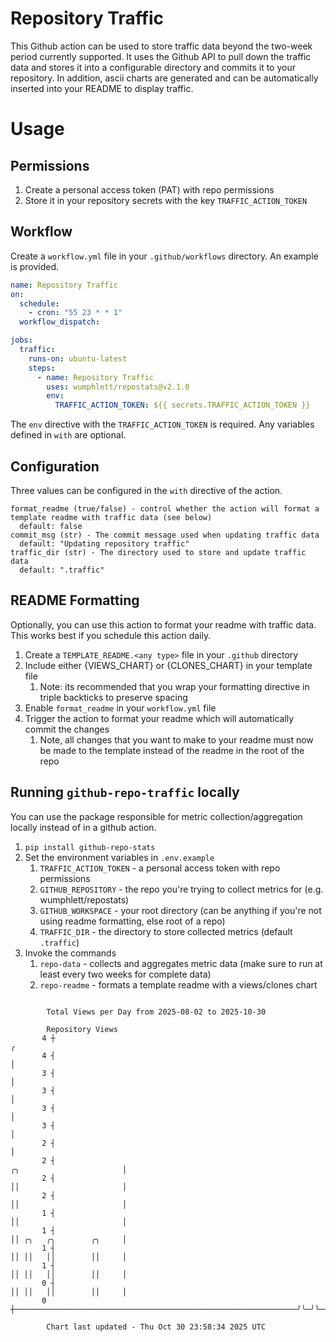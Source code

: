 # Repository Traffic

This Github action can be used to store traffic data beyond the two-week period currently supported.
It uses the Github API to pull down the traffic data and stores it into a configurable directory and commits it to your 
repository. In addition, ascii charts are generated and can be automatically inserted into your README to display traffic.

# Usage
## Permissions
1. Create a personal access token (PAT) with repo permissions
2. Store it in your repository secrets with the key `TRAFFIC_ACTION_TOKEN`

## Workflow
Create a `workflow.yml` file in your `.github/workflows` directory. An example is provided.

```yaml
name: Repository Traffic
on:
  schedule:
    - cron: "55 23 * * 1"
  workflow_dispatch:

jobs:
  traffic:
    runs-on: ubuntu-latest
    steps:
      - name: Repository Traffic
        uses: wumphlett/repostats@v2.1.0
        env:
          TRAFFIC_ACTION_TOKEN: ${{ secrets.TRAFFIC_ACTION_TOKEN }}
```
The `env` directive with the `TRAFFIC_ACTION_TOKEN` is required. Any variables defined in `with` are optional.

## Configuration
Three values can be configured in the `with` directive of the action.
```
format_readme (true/false) - control whether the action will format a template readme with traffic data (see below)
  default: false
commit_msg (str) - The commit message used when updating traffic data
  default: "Updating repository traffic"
traffic_dir (str) - The directory used to store and update traffic data
  default: ".traffic"
```

## README Formatting
Optionally, you can use this action to format your readme with traffic data. This works best if you schedule this action
daily.

1. Create a `TEMPLATE_README.<any type>` file in your `.github` directory
2. Include either {VIEWS_CHART} or {CLONES_CHART} in your template file
   1. Note: its recommended that you wrap your formatting directive in triple backticks to preserve spacing
3. Enable `format_readme` in your `workflow.yml` file
4. Trigger the action to format your readme which will automatically commit the changes
   1. Note, all changes that you want to make to your readme must now be made to the template instead of the readme in the root of the repo

## Running `github-repo-traffic` locally
You can use the package responsible for metric collection/aggregation locally instead of in a github action.

1. `pip install github-repo-stats`
2. Set the environment variables in `.env.example`
   1. `TRAFFIC_ACTION_TOKEN` - a personal access token with repo permissions
   2. `GITHUB_REPOSITORY` - the repo you're trying to collect metrics for (e.g. wumphlett/repostats)
   3. `GITHUB_WORKSPACE` - your root directory (can be anything if you're not using readme formatting, else root of a repo)
   4. `TRAFFIC_DIR` - the directory to store collected metrics (default `.traffic`)
3. Invoke the commands
   1. `repo-data` - collects and aggregates metric data (make sure to run at least every two weeks for complete data)
   2. `repo-readme` - formats a template readme with a views/clones chart

```

        Total Views per Day from 2025-08-02 to 2025-10-30

        Repository Views
       4 ┼                                                                                        ╭
       4 ┤                                                                                        │
       3 ┤                                                                                        │
       3 ┤                                                                                        │
       3 ┤                                                                                        │
       3 ┤                                                                                        │
       2 ┤                                                                                        │
       2 ┤                                                               ╭╮                       │
       2 ┤                                                               ││                       │
       2 ┤                                                               ││                       │
       1 ┤                                                               ││                       │
       1 ┤                                                               ││ ╭╮   ╭╮        ╭╮     │
       1 ┤                                                               ││ ││   ││        ││     │
       1 ┤                                                               ││ ││   ││        ││     │
       0 ┤                                                               ││ ││   ││        ││     │
       0 ┼───────────────────────────────────────────────────────────────╯╰─╯╰───╯╰────────╯╰─────╯

        Chart last updated - Thu Oct 30 23:58:34 2025 UTC
        
```
